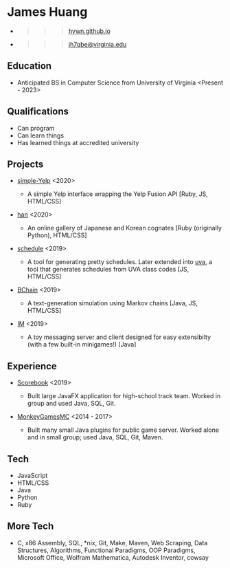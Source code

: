 James Huang
===========
* >>> [hywn.github.io](https://hywn.github.io/)
* >>> [jh7qbe@virginia.edu](mailto:jh7qbe@virginia.edu)


Education
---------
* Anticipated BS in Computer Science from University of Virginia <Present - 2023>


Qualifications
--------------
* Can program
* Can learn things
* Has learned things at accredited university


Projects
--------
* [simple-Yelp](https://github.com/hywn/simple-Yelp) <2020>
	- A simple Yelp interface wrapping the Yelp Fusion API
	  [Ruby, JS, HTML/CSS]

* [han](https://hywn.github.io/han/cognates/) <2020>
	- An online gallery of Japanese and Korean cognates
	  [Ruby (originally Python), HTML/CSS]

* [schedule](http://hywn.github.io/sche/schedule?src=https://gist.githubusercontent.com/hywn/7e52ab8abe2ae75b04116ba36a20cfc2/raw/) <2019>
	- A tool for generating pretty schedules. Later extended into [uva](https://hywn.github.io/sche/uva), a tool that generates schedules from UVA class codes
	  [JS, HTML/CSS]

* [BChain](https://github.com/hywn/BChain) <2019>
	- A text-generation simulation using Markov chains
	  [Java, JS, HTML/CSS]

* [IM](https://github.com/hywn/IM) <2019>
	- A toy messaging server and client designed for easy extensibilty (with a few built-in minigames!)
	  [Java]


Experience
----------
* [Scorebook](https://github.com/hywn/Scorebook) <2019>
	- Built large JavaFX application for high-school track team.
	  Worked in group and used Java, SQL, Git.


* [MonkeyGamesMC](https://github.com/mogmc) <2014 - 2017>
	- Built many small Java plugins for public game server.
	  Worked alone and in small group; used Java, SQL, Git, Maven.


Tech
----
* JavaScript
* HTML/CSS
* Java
* Python
* Ruby


More Tech
--------
* C, x86 Assembly, SQL, *nix, Git, Make, Maven, Web Scraping, Data Structures, Algorithms, Functional Paradigms, OOP Paradigms, Microsoft Office, Wolfram Mathematica, Autodesk Inventor, cowsay